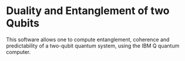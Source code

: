# Duality and Entanglement of two Qubits
This software allows one to compute entanglement, coherence and predictability of a two-qubit quantum system, using the IBM Q quantum computer.
